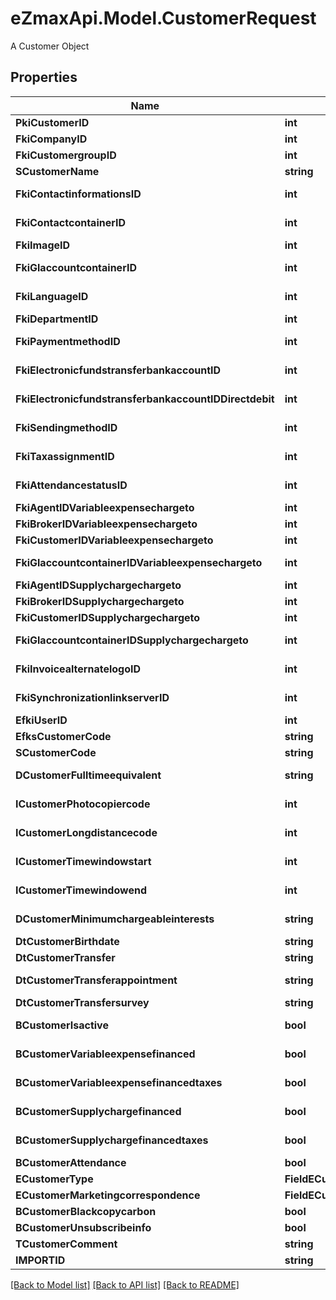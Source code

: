 # eZmaxApi.Model.CustomerRequest
A Customer Object

## Properties

Name | Type | Description | Notes
------------ | ------------- | ------------- | -------------
**PkiCustomerID** | **int** | The unique ID of the Customer. | [optional] 
**FkiCompanyID** | **int** | The unique ID of the Company | 
**FkiCustomergroupID** | **int** | The unique ID of the Customergroup | 
**SCustomerName** | **string** | The name of the Customer | 
**FkiContactinformationsID** | **int** | The unique ID of the Contactinformations | 
**FkiContactcontainerID** | **int** | The unique ID of the Contactcontainer | 
**FkiImageID** | **int** | The unique ID of the Image | 
**FkiGlaccountcontainerID** | **int** | The unique ID of the Glaccountcontainer | 
**FkiLanguageID** | **int** | The unique ID of the Language.  Valid values:  |Value|Description| |-|-| |1|French| |2|English| | 
**FkiDepartmentID** | **int** | The unique ID of the Department | 
**FkiPaymentmethodID** | **int** | The unique ID of the Paymentmethod | 
**FkiElectronicfundstransferbankaccountID** | **int** | The unique ID of the Electronicfundstransferbankaccount | 
**FkiElectronicfundstransferbankaccountIDDirectdebit** | **int** | The unique ID of the Electronicfundstransferbankaccount | 
**FkiSendingmethodID** | **int** | The unique ID of the Sendingmethod | 
**FkiTaxassignmentID** | **int** | The unique ID of the Taxassignment.  Valid values:  |Value|Description| |-|-| |1|No tax| |2|GST| |3|HST (ON)| |4|HST (NB)| |5|HST (NS)| |6|HST (NL)| |7|HST (PE)| |8|GST + QST (QC)| |9|GST + QST (QC) Non-Recoverable| |10|GST + PST (BC)| |11|GST + PST (SK)| |12|GST + RST (MB)| |13|GST + PST (BC) Non-Recoverable| |14|GST + PST (SK) Non-Recoverable| |15|GST + RST (MB) Non-Recoverable| | 
**FkiAttendancestatusID** | **int** | The unique ID of the Attendancestatus | 
**FkiAgentIDVariableexpensechargeto** | **int** | The unique ID of the Agent. | 
**FkiBrokerIDVariableexpensechargeto** | **int** | The unique ID of the Broker. | 
**FkiCustomerIDVariableexpensechargeto** | **int** | The unique ID of the Customer. | 
**FkiGlaccountcontainerIDVariableexpensechargeto** | **int** | The unique ID of the Glaccountcontainer | 
**FkiAgentIDSupplychargechargeto** | **int** | The unique ID of the Agent. | 
**FkiBrokerIDSupplychargechargeto** | **int** | The unique ID of the Broker. | 
**FkiCustomerIDSupplychargechargeto** | **int** | The unique ID of the Customer. | 
**FkiGlaccountcontainerIDSupplychargechargeto** | **int** | The unique ID of the Glaccountcontainer | 
**FkiInvoicealternatelogoID** | **int** | The unique ID of the Invoicealternatelogo | 
**FkiSynchronizationlinkserverID** | **int** | The unique ID of the Synchronizationlinkserver | 
**EfkiUserID** | **int** | The unique ID of the User | [optional] 
**EfksCustomerCode** | **string** | The code of the Customer | [optional] 
**SCustomerCode** | **string** | The code of the Customer | 
**DCustomerFulltimeequivalent** | **string** | The fulltimeequivalent of the Customer | 
**ICustomerPhotocopiercode** | **int** | The photocopiercode of the Customer | 
**ICustomerLongdistancecode** | **int** | The longdistancecode of the Customer | 
**ICustomerTimewindowstart** | **int** | The timewindowstart of the Customer | 
**ICustomerTimewindowend** | **int** | The timewindowend of the Customer | 
**DCustomerMinimumchargeableinterests** | **string** | The minimumchargeableinterests of the Customer | 
**DtCustomerBirthdate** | **string** | The birthdate of the Customer | 
**DtCustomerTransfer** | **string** | The transfer of the Customer | 
**DtCustomerTransferappointment** | **string** | The transferappointment of the Customer | 
**DtCustomerTransfersurvey** | **string** | The transfersurvey of the Customer | 
**BCustomerIsactive** | **bool** | Whether the customer is active or not | 
**BCustomerVariableexpensefinanced** | **bool** | Whether if it&#39;s an variableexpensefinanced | 
**BCustomerVariableexpensefinancedtaxes** | **bool** | Whether if it&#39;s an variableexpensefinancedtaxes | 
**BCustomerSupplychargefinanced** | **bool** | Whether if it&#39;s an supplychargefinanced | 
**BCustomerSupplychargefinancedtaxes** | **bool** | Whether if it&#39;s an supplychargefinancedtaxes | 
**BCustomerAttendance** | **bool** | Whether if it&#39;s an attendance | 
**ECustomerType** | **FieldECustomerType** |  | 
**ECustomerMarketingcorrespondence** | **FieldECustomerMarketingcorrespondence** |  | 
**BCustomerBlackcopycarbon** | **bool** | Whether if it&#39;s an blackcopycarbon | 
**BCustomerUnsubscribeinfo** | **bool** | Whether if it&#39;s an unsubscribeinfo | 
**TCustomerComment** | **string** | The comment of the Customer | 
**IMPORTID** | **string** |  | [optional] 

[[Back to Model list]](../README.md#documentation-for-models) [[Back to API list]](../README.md#documentation-for-api-endpoints) [[Back to README]](../README.md)

